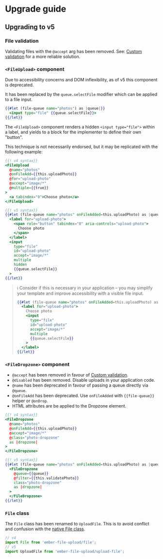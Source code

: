 # Upgrade guide

## Upgrading to v5

### File validation

Validating files with the `@accept` arg has been removed. See: [Custom validation](file-validation.md#custom-validation) for a more reliable solution.

### `<FileUpload>` component

Due to accessibility concerns and DOM inflexibility, as of v5 this component is deprecated.

It has been replaced by the `queue.selectFile` modifier which can be applied to a file input.

```hbs
{{#let (file-queue name="photos") as |queue|}}
  <input type="file" {{queue.selectFile}}>
{{/let}}
```

The `<FileUpload>` component renders a hidden `<input type="file">` within a label, and yields to a block for the implementer to define their own "button".

This technique is not necessarily endorsed, but it may be replicated with the following example:

```hbs
{{! v4 syntax}}
<FileUpload
  @name="photos"
  @onFileAdd={{this.uploadPhoto}}
  @for="upload-photo"
  @accept="image/*"
  @multiple={{true}}
>
  <a tabindex="0">Choose photo</a>
</FileUpload>

{{! v5 syntax}}
{{#let (file-queue name="photos" onFileAdded=this.uploadPhoto) as |queue|}}
  <label for="upload-photo">
    <span role="button" tabindex="0" aria-controls="upload-photo">
      Choose photo
    </span>
  </label>
  <input
    type="file"
    id="upload-photo"
    accept="image/*"
    multiple
    hidden
    {{queue.selectFile}}
  >
{{/let}}
```

> ℹ️ Consider if this is necessary in your application – you may simplify your template and improve accessibility with a visible file input.
>
> ```hbs
> {{#let (file-queue name="photos" onFileAdded=this.uploadPhoto) as |queue|}}
>   <label for="upload-photo">
>     Choose photo
>     <input
>       type="file"
>       id="upload-photo"
>       accept="image/*"
>       multiple
>       {{queue.selectFile}}
>     >
>   </label>
> {{/let}}
> ```

### `<FileDropzone>` component

- `@accept` has been removed in favour of [Custom validation](file-validation.md#custom-validation).
- `@disabled` has been removed. Disable uploads in your application code.
- `@name` has been deprecated in favour of passing a queue directly via `@queue`.
- `@onFileAdd` has been deprecated. Use `onFileAdded` with `{{file-queue}}` helper or `@onDrop`.
- HTML attributes are be applied to the Dropzone element.

```hbs
{{! v4 syntax}}
<FileDropzone
  @name="photos"
  @onFileAdd={{this.uploadPhoto}}
  @accept="image/*"
  @class="photo-dropzone"
  as |dropzone|
>
</FileDropzone>

{{! v5 syntax}}
{{#let (file-queue name="photos" onFileAdded=this.uploadPhoto) as |queue|}}
  <FileDropzone
    @queue={{queue}}
    @filter={{this.validatePhoto}}
    class="photo-dropzone"
    as |dropzone|
  >
  </FileDropzone>
{{/let}}
```

### `File` class

The `File` class has been renamed to `UploadFile`. This is to avoid conflict and confusion with the [native File class](https://developer.mozilla.org/en-US/docs/Web/API/File).

```js
// v4
import File from 'ember-file-upload/file';
// v5
import UploadFile from 'ember-file-upload/upload-file';
```

